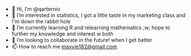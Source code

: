 - 👋 Hi, I’m @qarternio
- 👀 I’m interested in statistics, I got a little taste in my marketing class and I'm down the rabbit hole
- 🌱 I’m currently learning R and relearning mathematics ;w; hope to further my knowledge and interest w both
- 💞️ I’m looking to collaborate in the future! when I get better
- 📫 How to reach me mavvie182@gmail.com
<!---
qarternio/qarternio is a ✨ special ✨ repository because its `README.md` (this file) appears on your GitHub profile.
You can click the Preview link to take a look at your changes.
--->
